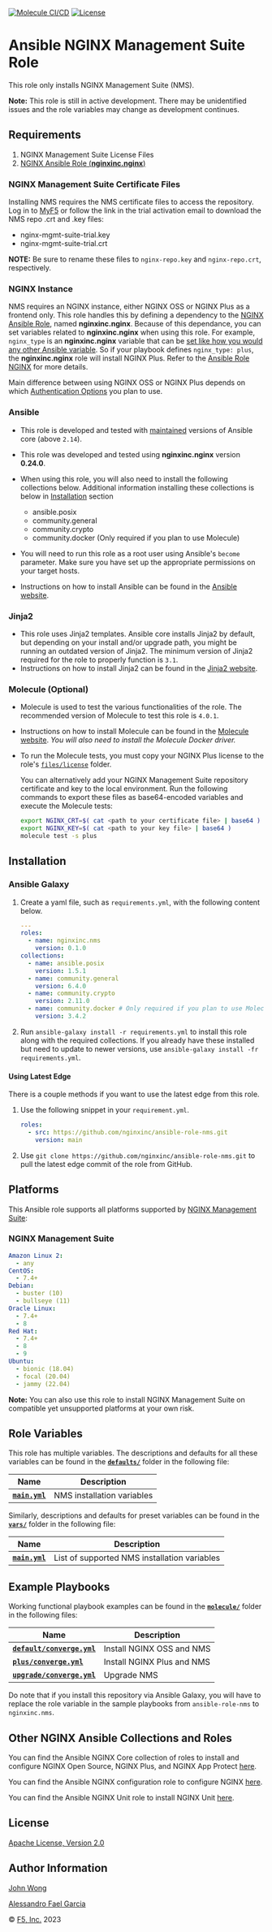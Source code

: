 <!-- [![Ansible Galaxy](https://img.shields.io/badge/galaxy-nginxinc.nginx-5bbdbf.svg)](https://galaxy.ansible.com/nginxinc/nginx) -->
[![Molecule CI/CD](https://github.com/nginxinc/ansible-role-nms/workflows/Molecule%20CI/CD/badge.svg)](https://github.com/nginxinc/ansible-role-nms/actions)
[![License](https://img.shields.io/badge/License-Apache--2.0-blue.svg)](https://opensource.org/licenses/Apache-2.0)

# Ansible NGINX Management Suite Role

This role only installs NGINX Management Suite (NMS).

**Note:** This role is still in active development. There may be unidentified issues and the role variables may change as development continues.

## Requirements

1. NGINX Management Suite License Files
2. [NGINX Ansible Role (**nginxinc.nginx**)](https://github.com/nginxinc/ansible-role-nginx)

### NGINX Management Suite Certificate Files

Installing NMS requires the NMS certificate files to access the repository. Log in to [MyF5](https://account.f5.com/myf5) or follow the link in the trial activation email to download the NMS repo .crt and .key files:
* nginx-mgmt-suite-trial.key
* nginx-mgmt-suite-trial.crt

**NOTE:** Be sure to rename these files to `nginx-repo.key` and `nginx-repo.crt`, respectively.

### NGINX Instance

NMS requires an NGINX instance, either NGINX OSS or NGINX Plus as a frontend only. This role handles this by defining a dependency to the [NGINX Ansible Role](https://github.com/nginxinc/ansible-role-nginx), named **nginxinc.nginx**. Because of this dependance, you can set variables related to **nginxinc.nginx** when using this role. For example, `nginx_type` is an **nginxinc.nginx** variable that can be [set like how you would any other Ansible variable](https://docs.ansible.com/ansible/latest/playbook_guide/playbooks_variables.html#where-to-set-variables). So if your playbook defines `nginx_type: plus`, the **nginxinc.nginx** role will install NGINX Plus. Refer to the [Ansible Role NGINX](https://github.com/nginxinc/ansible-role-nginx) for more details.

Main difference between using NGINX OSS or NGINX Plus depends on which [Authentication Options](https://docs.nginx.com/nginx-management-suite/admin-guides/access-control/configure-authentication/#auth-options) you plan to use.

### Ansible

* This role is developed and tested with [maintained](https://docs.ansible.com/ansible/devel/reference_appendices/release_and_maintenance.html) versions of Ansible core (above `2.14`).
* This role was developed and tested using **nginxinc.nginx** version **0.24.0**.
* When using this role, you will also need to install the following collections below. Additional information installing these collections is below in [Installation](#installation) section
  * ansible.posix
  * community.general
  * community.crypto
  * community.docker (Only required if you plan to use Molecule)


* You will need to run this role as a root user using Ansible's `become` parameter. Make sure you have set up the appropriate permissions on your target hosts.
* Instructions on how to install Ansible can be found in the [Ansible website](https://docs.ansible.com/ansible/latest/installation_guide/intro_installation.html#upgrading-ansible-from-version-2-9-and-older-to-version-2-10-or-later).

### Jinja2

* This role uses Jinja2 templates. Ansible core installs Jinja2 by default, but depending on your install and/or upgrade path, you might be running an outdated version of Jinja2. The minimum version of Jinja2 required for the role to properly function is `3.1`.
* Instructions on how to install Jinja2 can be found in the [Jinja2 website](https://jinja.palletsprojects.com/en/2.11.x/intro/#installation).

### Molecule (Optional)

* Molecule is used to test the various functionalities of the role. The recommended version of Molecule to test this role is `4.0.1`.
* Instructions on how to install Molecule can be found in the [Molecule website](https://molecule.readthedocs.io/en/latest/installation.html). *You will also need to install the Molecule Docker driver.*
* To run the Molecule tests, you must copy your NGINX Plus license to the role's [`files/license`](files/license/) folder.

  You can alternatively add your NGINX Management Suite repository certificate and key to the local environment. Run the following commands to export these files as base64-encoded variables and execute the Molecule tests:

  ```bash
  export NGINX_CRT=$( cat <path to your certificate file> | base64 )
  export NGINX_KEY=$( cat <path to your key file> | base64 )
  molecule test -s plus
  ```

## Installation

### Ansible Galaxy

1. Create a yaml file, such as `requirements.yml`, with the following content below.
    ```yaml
    ---
    roles:
      - name: nginxinc.nms
        version: 0.1.0
    collections:
      - name: ansible.posix
        version: 1.5.1
      - name: community.general
        version: 6.4.0
      - name: community.crypto
        version: 2.11.0
      - name: community.docker # Only required if you plan to use Molecule (see below)
        version: 3.4.2
    ```
1. Run `ansible-galaxy install -r requirements.yml` to install this role along with the required collections. If you already have these installed but need to update to newer versions, use `ansible-galaxy install -fr requirements.yml`.

#### Using Latest Edge

There is a couple methods if you want to use the latest edge from this role.

1. Use the following snippet in your `requirement.yml`.
    ```yaml
    roles:
      - src: https://github.com/nginxinc/ansible-role-nms.git
        version: main
    ```

1. Use `git clone https://github.com/nginxinc/ansible-role-nms.git` to pull the latest edge commit of the role from GitHub.

## Platforms

This Ansible role supports all platforms supported by [NGINX Management Suite](https://docs.nginx.com/nginx-management-suite/overview/tech-specs/#supported-distributions):

### NGINX Management Suite

```yaml
Amazon Linux 2:
  - any
CentOS:
  - 7.4+
Debian:
  - buster (10)
  - bullseye (11)
Oracle Linux:
  - 7.4+
  - 8
Red Hat:
  - 7.4+
  - 8
  - 9
Ubuntu:
  - bionic (18.04)
  - focal (20.04)
  - jammy (22.04)
```

**Note:** You can also use this role to install NGINX Management Suite on compatible yet unsupported platforms at your own risk.

## Role Variables

This role has multiple variables. The descriptions and defaults for all these variables can be found in the **[`defaults/`](defaults/)** folder in the following file:

| Name | Description |
| ---- | ----------- |
| **[`main.yml`](defaults/main.yml)** | NMS installation variables |

Similarly, descriptions and defaults for preset variables can be found in the **[`vars/`](vars/)** folder in the following file:

| Name | Description |
| ---- | ----------- |
| **[`main.yml`](vars/main.yml)** | List of supported NMS installation variables |

## Example Playbooks

Working functional playbook examples can be found in the **[`molecule/`](molecule/)** folder in the following files:

| Name | Description |
| ---- | ----------- |
| **[`default/converge.yml`](molecule/default/converge.yml)** | Install NGINX OSS and NMS |
| **[`plus/converge.yml`](molecule/plus/converge.yml)** | Install NGINX Plus and NMS |
| **[`upgrade/converge.yml`](molecule/upgrade/converge.yml)** | Upgrade NMS |

Do note that if you install this repository via Ansible Galaxy, you will have to replace the role variable in the sample playbooks from `ansible-role-nms` to `nginxinc.nms`.

## Other NGINX Ansible Collections and Roles

You can find the Ansible NGINX Core collection of roles to install and configure NGINX Open Source, NGINX Plus, and NGINX App Protect [here](https://github.com/nginxinc/ansible-collection-nginx).

You can find the Ansible NGINX configuration role to configure NGINX [here](https://github.com/nginxinc/ansible-role-nginx-config).

You can find the Ansible NGINX Unit role to install NGINX Unit [here](https://github.com/nginxinc/ansible-role-nginx-unit).

## License

[Apache License, Version 2.0](LICENSE)

## Author Information

[John Wong](https://github.com/jswongf5)

[Alessandro Fael Garcia](https://github.com/alessfg)

&copy; [F5, Inc.](https://www.f5.com/) 2023
